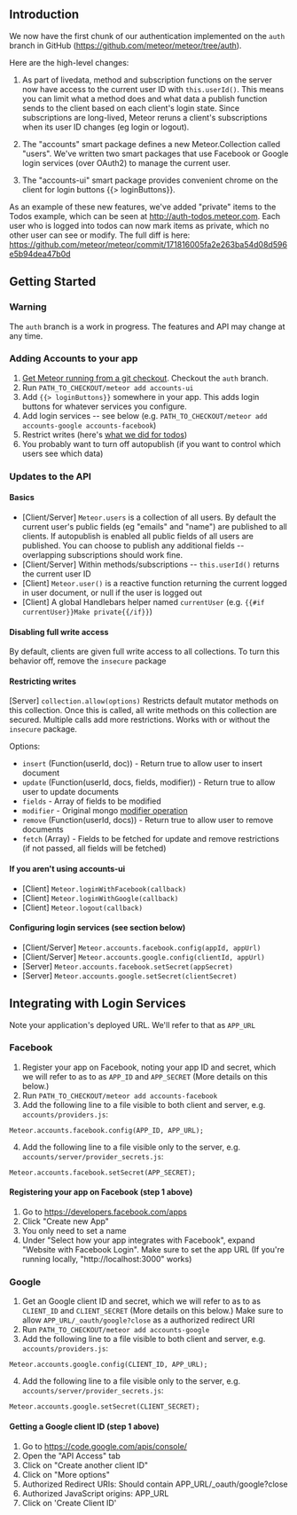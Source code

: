 ## Introduction

We now have the first chunk of our authentication implemented on the
`auth` branch in GitHub (https://github.com/meteor/meteor/tree/auth).

Here are the high-level changes:

1. As part of livedata, method and subscription functions on the
server now have access to the current user ID with `this.userId()`.
This means you can limit what a method does and what data a publish
function sends to the client based on each client's login state.
Since subscriptions are long-lived, Meteor reruns a client's
subscriptions when its user ID changes (eg login or logout).

2. The "accounts" smart package defines a new Meteor.Collection
called "users".  We've written two smart packages that use Facebook or
Google login services (over OAuth2) to manage the current user.

3. The "accounts-ui" smart package provides convenient chrome on the
client for login buttons {{> loginButtons}}.

As an example of these new features, we've added "private" items to
the Todos example, which can be seen at http://auth-todos.meteor.com.
Each user who is logged into todos can now mark items as private,
which no other user can see or modify.  The full diff is here:
https://github.com/meteor/meteor/commit/171816005fa2e263ba54d08d596e5b94dea47b0d

## Getting Started

### Warning
The `auth` branch is a work in progress. The features and API may change at any time.

### Adding Accounts to your app
1. [Get Meteor running from a git checkout](https://github.com/meteor/meteor#slow-start-for-developers). Checkout the `auth` branch.
2. Run `PATH_TO_CHECKOUT/meteor add accounts-ui`
3. Add `{{> loginButtons}}` somewhere in your app. This adds login buttons for whatever services you configure.
4. Add login services -- see below (e.g. `PATH_TO_CHECKOUT/meteor add accounts-google accounts-facebook`)
5. Restrict writes (here's [what we did for todos](https://github.com/meteor/meteor/blob/171816005fa2e263ba54d08d596e5b94dea47b0d/examples/todos/server/access_control.js))
6. You probably want to turn off autopublish (if you want to control which users see which data) 

### Updates to the API
#### Basics
- [Client/Server] `Meteor.users` is a collection of all users. By default the current user's public fields (eg "emails" and "name") are published to all clients. If autopublish is enabled all public fields of all users are published. You can choose to publish any additional fields -- overlapping subscriptions should work fine.
- [Client/Server] Within methods/subscriptions -- `this.userId()` returns the current user ID
- [Client] `Meteor.user()` is a reactive function returning the current logged in user document, or null if the user is logged out
- [Client] A global Handlebars helper named `currentUser` (e.g. `{{#if currentUser}}Make private{{/if}}`)

#### Disabling full write access
By default, clients are given full write access to all collections. To turn this behavior off, remove the `insecure` package

#### Restricting writes
[Server] `collection.allow(options)` Restricts default mutator methods on this collection. Once this is called, all write methods on this collection are secured. Multiple calls add more restrictions. Works with or without the `insecure` package.

Options:
- `insert` (Function(userId, doc)) - Return true to allow user to insert document
- `update` (Function(userId, docs, fields, modifier)) - Return true to allow user to update documents
 - `fields` - Array of fields to be modified
 - `modifier` - Original mongo [modifier operation](http://www.mongodb.org/display/DOCS/Updating#Updating-ModifierOperations)
- `remove` (Function(userId, docs)) - Return true to allow user to remove documents
- `fetch` (Array) - Fields to be fetched for update and remove restrictions (if not passed, all fields will be fetched)


#### If you aren't using accounts-ui
- [Client] `Meteor.loginWithFacebook(callback)`
- [Client] `Meteor.loginWithGoogle(callback)`
- [Client] `Meteor.logout(callback)`

#### Configuring login services (see section below)
- [Client/Server] `Meteor.accounts.facebook.config(appId, appUrl)`
- [Client/Server] `Meteor.accounts.google.config(clientId, appUrl)`
- [Server] `Meteor.accounts.facebook.setSecret(appSecret)`
- [Server] `Meteor.accounts.google.setSecret(clientSecret)`

## Integrating with Login Services

Note your application's deployed URL. We'll refer to that as `APP_URL`

### Facebook
1. Register your app on Facebook, noting your app ID and secret, which we will refer to as to as `APP_ID` and `APP_SECRET` (More details on this below.)
2. Run `PATH_TO_CHECKOUT/meteor add accounts-facebook`
3. Add the following line to a file visible to both client and server, e.g. `accounts/providers.js`:
```
Meteor.accounts.facebook.config(APP_ID, APP_URL);
```

4. Add the following line to a file visible only to the server, e.g. `accounts/server/provider_secrets.js`:
```
Meteor.accounts.facebook.setSecret(APP_SECRET);
```

#### Registering your app on Facebook (step 1 above)
1. Go to https://developers.facebook.com/apps
2. Click "Create new App"
3. You only need to set a name
4. Under "Select how your app integrates with Facebook", expand "Website with Facebook Login". Make sure to set the app URL (If you're running locally, "http://localhost:3000" works)


### Google
1. Get an Google client ID and secret, which we will refer to as to as `CLIENT_ID` and `CLIENT_SECRET` (More details on this below.) Make sure to allow `APP_URL/_oauth/google?close` as a authorized redirect URI
2. Run `PATH_TO_CHECKOUT/meteor add accounts-google`
3. Add the following line to a file visible to both client and server, e.g. `accounts/providers.js`:
```
Meteor.accounts.google.config(CLIENT_ID, APP_URL);
```

4. Add the following line to a file visible only to the server, e.g. `accounts/server/provider_secrets.js`:
```
Meteor.accounts.google.setSecret(CLIENT_SECRET);
```


#### Getting a Google client ID (step 1 above)
1. Go to https://code.google.com/apis/console/
2. Open the "API Access" tab
3. Click on "Create another client ID"
4. Click on "More options"
5. Authorized Redirect URIs: Should contain APP_URL/_oauth/google?close
6. Authorized JavaScript origins: APP_URL
7. Click on 'Create Client ID'